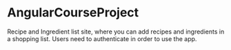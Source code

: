 # AngularCourseProject

Recipe and Ingredient list site, where you can add recipes and ingredients in a shopping list. Users need to authenticate in order to use the app.


